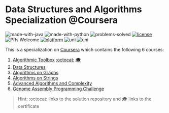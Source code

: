 # Data Structures and Algorithms Specialization @Coursera


![made-with-java](https://img.shields.io/badge/Made%20with-Java-1f425f.svg)
![made-with-python](https://img.shields.io/badge/Made%20with-Python-1f425f.svg)
![problems-solved](https://img.shields.io/badge/Problems%20Solved-100%25-1abc9c.svg)
[![license](https://img.shields.io/badge/LICENSE-MIT-<COLOR>.svg)](LICENSE)
![PRs Welcome](https://img.shields.io/badge/PRs-welcome-brightgreen.svg?style=flat-square)
[![platform](https://img.shields.io/badge/Platform-Coursera-1f72ff.svg)](https://www.coursera.org/specializations/data-structures-algorithms)
![uni](https://img.shields.io/badge/Partner-University%20California%20San%20Deigo-1f72ff.svg)
![uni](https://img.shields.io/badge/Partner-National%20Research%20University%20Higher%20School%20Economics-1f72ff.svg)

This is a specialization on 
[Coursera](https://www.coursera.org/specializations/data-structures-algorithms) 
which contains the following 6 courses:

1. [Algorithmic Toolbox](https://www.coursera.org/learn/algorithmic-toolbox?specialization=data-structures-algorithms) [:octocat:](https://github.com/anishLearnsToCode/algorithmic-toolbox) [🎓](http://coursera.org/verify/UWWDZKHQA86D)
1. [Data Structures](https://www.coursera.org/learn/data-structures?specialization=data-structures-algorithms)
1. [Algorithms on Graphs](https://www.coursera.org/learn/algorithms-on-graphs?specialization=data-structures-algorithms)
1. [Algorithms on Strings](https://www.coursera.org/learn/algorithms-on-strings?specialization=data-structures-algorithms) 
1. [Advanced Algorithms and Complexity](https://www.coursera.org/learn/advanced-algorithms-and-complexity)
1. [Genome Assembly Programming Challenge](https://www.coursera.org/learn/assembling-genomes)

> Hint: :octocat: links to the solution repository and 🎓 links to the certificate
